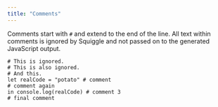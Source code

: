 ```yaml
---
title: "Comments"
---
```


Comments start with `#` and extend to the end of the line. All text within
comments is ignored by Squiggle and not passed on to the generated JavaScript
output.

    # This is ignored.
    # This is also ignored.
    # And this.
    let realCode = "potato" # comment
    # comment again
    in console.log(realCode) # comment 3
    # final comment
